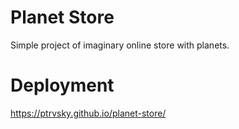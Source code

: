 # Planet Store

Simple project of imaginary online store with planets.

# Deployment
https://ptrvsky.github.io/planet-store/
